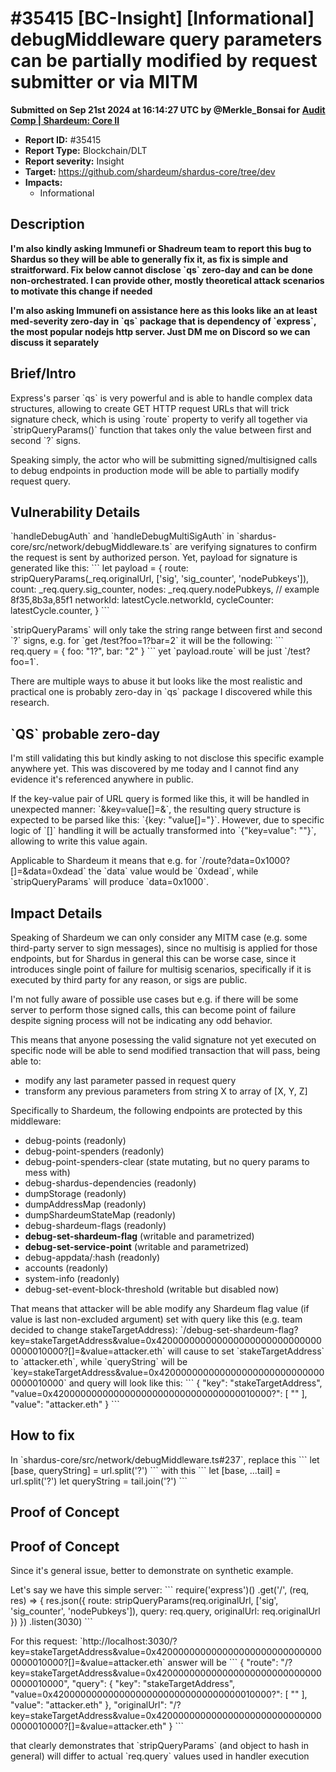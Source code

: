 # #35415 \[BC-Insight] \[Informational] debugMiddleware query parameters can be partially modified by request submitter or via MITM

**Submitted on Sep 21st 2024 at 16:14:27 UTC by @Merkle\_Bonsai for** [**Audit Comp | Shardeum: Core II**](https://immunefi.com/audit-competition/shardeum-core-ii-boost)

* **Report ID:** #35415
* **Report Type:** Blockchain/DLT
* **Report severity:** Insight
* **Target:** https://github.com/shardeum/shardus-core/tree/dev
* **Impacts:**
  * Informational

## Description

**I'm also kindly asking Immunefi or Shadreum team to report this bug to Shardus so they will be able to generally fix it, as fix is simple and straitforward. Fix below cannot disclose \`qs\` zero-day and can be done non-orchestrated. I can provide other, mostly theoretical attack scenarios to motivate this change if needed**

**I'm also asking Immunefi on assistance here as this looks like an at least med-severity zero-day in \`qs\` package that is dependency of \`express\`, the most popular nodejs http server. Just DM me on Discord so we can discuss it separately**

## Brief/Intro

Express's parser \`qs\` is very powerful and is able to handle complex data structures, allowing to create GET HTTP request URLs that will trick signature check, which is using \`route\` property to verify all together via \`stripQueryParams()\` function that takes only the value between first and second \`?\` signs.

Speaking simply, the actor who will be submitting signed/multisigned calls to debug endpoints in production mode will be able to partially modify request query.

## Vulnerability Details

\`handleDebugAuth\` and \`handleDebugMultiSigAuth\` in \`shardus-core/src/network/debugMiddleware.ts\` are verifying signatures to confirm the request is sent by authorized person. Yet, payload for signature is generated like this: \`\`\` let payload = { route: stripQueryParams(\_req.originalUrl, \['sig', 'sig\_counter', 'nodePubkeys']), count: \_req.query.sig\_counter, nodes: \_req.query.nodePubkeys, // example 8f35,8b3a,85f1 networkId: latestCycle.networkId, cycleCounter: latestCycle.counter, } \`\`\`

\`stripQueryParams\` will only take the string range between first and second \`?\` signs, e.g. for \`get /test?foo=1?bar=2\` it will be the following: \`\`\` req.query = { foo: "1?", bar: "2" } \`\`\` yet \`payload.route\` will be just \`/test?foo=1\`.

There are multiple ways to abuse it but looks like the most realistic and practical one is probably zero-day in \`qs\` package I discovered while this research.

## \`QS\` probable zero-day

I'm still validating this but kindly asking to not disclose this specific example anywhere yet. This was discovered by me today and I cannot find any evidence it's referenced anywhere in public.

If the key-value pair of URL query is formed like this, it will be handled in unexpected manner: \`\&key=value\[]=&\`, the resulting query structure is expected to be parsed like this: \`{key: "value\[]="}\`. However, due to specific logic of \`\[]\` handling it will be actually transformed into \`{"key=value": ""}\`, allowing to write this value again.

Applicable to Shardeum it means that e.g. for \`/route?data=0x1000?\[]=\&data=0xdead\` the \`data\` value would be \`0xdead\`, while \`stripQueryParams\` will produce \`data=0x1000\`.

## Impact Details

Speaking of Shardeum we can only consider any MITM case (e.g. some third-party server to sign messages), since no multisig is applied for those endpoints, but for Shardus in general this can be worse case, since it introduces single point of failure for multisig scenarios, specifically if it is executed by third party for any reason, or sigs are public.

I'm not fully aware of possible use cases but e.g. if there will be some server to perform those signed calls, this can become point of failure despite signing process will not be indicating any odd behavior.

This means that anyone posessing the valid signature not yet executed on specific node will be able to send modified transaction that will pass, being able to:

* modify any last parameter passed in request query
* transform any previous parameters from string X to array of \[X, Y, Z]

Specifically to Shardeum, the following endpoints are protected by this middleware:

* debug-points (readonly)
* debug-point-spenders (readonly)
* debug-point-spenders-clear (state mutating, but no query params to mess with)
* debug-shardus-dependencies (readonly)
* dumpStorage (readonly)
* dumpAddressMap (readonly)
* dumpShardeumStateMap (readonly)
* debug-shardeum-flags (readonly)
* **debug-set-shardeum-flag** (writable and parametrized)
* **debug-set-service-point** (writable and parametrized)
* debug-appdata/:hash (readonly)
* accounts (readonly)
* system-info (readonly)
* debug-set-event-block-threshold (writable but disabled now)

That means that attacker will be able modify any Shardeum flag value (if value is last non-excluded argument) set with query like this (e.g. team decided to change stakeTargetAddress): \`/debug-set-shardeum-flag?key=stakeTargetAddress\&value=0x4200000000000000000000000000000000010000?\[]=\&value=attacker.eth\` will cause to set \`stakeTargetAddress\` to \`attacker.eth\`, while \`queryString\` will be \`key=stakeTargetAddress\&value=0x4200000000000000000000000000000000010000\` and query will look like this: \`\`\` { "key": "stakeTargetAddress", "value=0x4200000000000000000000000000000000010000?": \[ "" ], "value": "attacker.eth" } \`\`\`

## How to fix

In \`shardus-core/src/network/debugMiddleware.ts#237\`, replace this \`\`\` let \[base, queryString] = url.split('?') \`\`\` with this \`\`\` let \[base, ...tail] = url.split('?') let queryString = tail.join('?') \`\`\`

## Proof of Concept

## Proof of Concept

Since it's general issue, better to demonstrate on synthetic example.

Let's say we have this simple server: \`\`\` require('express')() .get('/', (req, res) => { res.json({ route: stripQueryParams(req.originalUrl, \['sig', 'sig\_counter', 'nodePubkeys']), query: req.query, originalUrl: req.originalUrl }) }) .listen(3030) \`\`\`

For this request: \`http://localhost:3030/?key=stakeTargetAddress\&value=0x4200000000000000000000000000000000010000?\[]=\&value=attacker.eth\` answer will be \`\`\` { "route": "/?key=stakeTargetAddress\&value=0x4200000000000000000000000000000000010000", "query": { "key": "stakeTargetAddress", "value=0x4200000000000000000000000000000000010000?": \[ "" ], "value": "attacker.eth" }, "originalUrl": "/?key=stakeTargetAddress\&value=0x4200000000000000000000000000000000010000?\[]=\&value=attacker.eth" } \`\`\`

that clearly demonstrates that \`stripQueryParams\` (and object to hash in general) will differ to actual \`req.query\` values used in handler execution
